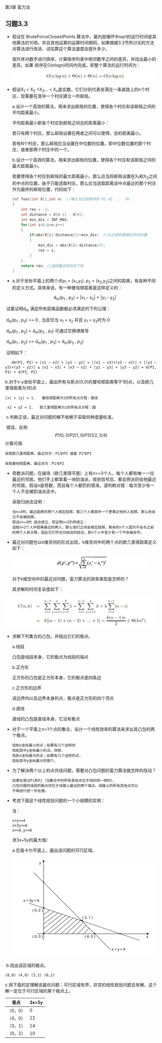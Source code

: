 第3章 蛮力法

## 习题3.3
- 假设在 BruteForceClosestPoints 算法中，最内层循环中sqrt的运行时间是其他算法的10倍，并且其他运算的运算时间相同。如果根据3.3节所讨论的方法对算法进行改进，试估算这个算法速度会提升多少。

  按升序对数字进行排序，计算排序列表中相邻数字之间的差异，并找出最小的差异。如果
  排序在O(nlogn)时间内完成，即整个算法的运行时间为：

  ![image-20221010133145234](ch03-3.assets\image-20221010133145234.png)

- 假设X<sub>1</sub> < X<sub>2</sub> <X<sub>3</sub>... < X<sub>n</sub>是实数，它们分别代表坐落在一条直路上的n个村庄，现需要在其中一个村庄建立一所邮局。

  a.设计一个高效的算法，用来求出邮局的位置，使得各个村庄和该邮局之间的平均距离最小。

  平均距离最小即各个村庄到邮局之间总的距离最小：

  若只有两个村庄，那么邮局设置在两者之间可以使得，总的距离最小。

  若有N个村庄，那么邮局应当设置在中位数的位置，即中位数位置的那个村庄，或者那两个村庄中的一个。

  b.设计一个高效的算法，用来求出邮局的位置，使得各个村庄和该邮局之间的最大距离最小。

  若要使得各个村庄到邮局的最大距离最小，那么应当将邮局设置在X<sub>1</sub>和X<sub>2</sub>之间的中点的位置，由于只能选取村庄，那么应当选取距离该中点最近的那个村庄作为最终的邮局位置，代码如下：

  ```C++
  int func(int X[],int n)  //输入为已经排序的 X1 X2 ...  Xn
  {
      int res = -1;
      int distance = X[n-1] - X[0];
      int min_dis = INT_MAX;
      for(int i=0;i<n;i++)
      {
          if(abs(X[i]-distance/2)<min_dis)  //比之前的更接近中间位置
          {
              min_dis = abs(X[i]-distance/2);
              res = i;
          }
      }
      return res; //返回最近的村庄下标
  }
  ```

- a.对于坐标平面上的两个点p<sub>1</sub> = (x<sub>1</sub>,y<sub>1</sub>), p<sub>2</sub> = (x<sub>2</sub>,y<sub>2</sub>)之间的距离，有各种不同的定义方式。具体来说，有一种曼哈顿距离是这样定义的：

  <center> d<sub>m</sub>(p<sub>1</sub> , p<sub>2</sub>) = |x<sub>1</sub> - x<sub>2</sub>| + |y<sub>1</sub> - y<sub>2</sub>| </center>

​        试着证明d<sub>m</sub> 满足所有距离函数都必须满足的下列公理：

​        d<sub>m</sub>(p<sub>1</sub> , p<sub>2</sub>)  >= 0 , 当且仅当 x<sub>1</sub> = x<sub>2</sub> 并且 y<sub>1</sub> = y<sub>2</sub>时为 0

​        d<sub>m</sub>(p<sub>1</sub> , p<sub>2</sub>) = d<sub>m</sub>(p<sub>2</sub> , p<sub>1</sub>)  可通过交换律推导

​        d<sub>m</sub>(p<sub>1</sub> , p<sub>2</sub>) <= d<sub>m</sub>(p<sub>1</sub> , p<sub>3</sub>) + d<sub>m</sub>(p<sub>3</sub> , p<sub>2</sub>)

​        证明如下：

```
   dm(P1, P2) = |x1 − x2| + |y1 − y2| = |(x1 − x3)+(x3 − x2)| + |(y1 − y3)+(y3 − y2)| ≤ |x1 − x3| + |x3 − x2| + |y1 − y3| + |y3 − y2| = d(P1, P3) + d(P3, P2)
```

​       b.对于x-y坐标平面上，画出所有与原点(0,0)的曼哈顿距离等于1的点，以及欧几里得距离为1的点

```
|x| + |y| = 1.   曼哈顿距离为1的所有点方程：直线
```

```
 x2 + y2 = 1.   欧几里得距离为1的所有点方程：圆
```

​      c.判断正误，最近对问题的解不依赖于采取何种度量标准。

​      错误，反例
$$
P1(0,0) P2(1,0) P3(1/2,3/4)
$$
​      计算可得:

```
采取欧几里得距离，最近对为：P1与P3 或者 P2与P3

采取曼哈顿距离，最近对为：P1与P2
```

- 奇数派问题，在操场（欧几里得平面）上有n>=3个人，每个人都有唯一一位最近的邻居。他们手上都拿着一块奶油派，收到信号后，都会把派扔给他最近的邻居。假设n是奇数，而且每个人都扔的很准。请判断对错：每次至少有一个人不会被奶油派击中。

  采取归纳法证明：

  ```
  当n=3时，最近距离的两个人相互投掷，第三个人像其中一个更靠近他的人投掷，那么他自己不会被投掷。
  假设n>=3时 结论成立，现证明n+2仍然成立：
  选取n+2个人中距离最近的两人，那么他们之间会相互投掷，剩余的n个人因为不会与之前的两个人有关联，因此它们符合归纳法的结论，即n个人中至少有一个不会被击中。
  ```

- 最近对问题也以k维空间的形式出现，k维空间中的两个点的欧几里得距离定义如下：

  ![image-20221010182318054](ch03-3.assets\image-20221010182318054.png)

  对于k维空间中的最近对问题，蛮力算法的效率类型是怎样的？

  其求解的时间复杂度如下：

![image-20221010182455981](ch03-3.assets\image-20221010182455981.png)

- 求解下列集合的凸包，并指出它们的极点。

  a.线段

  凸包是线段本身，它的极点为线段的端点

  b.正方形

  正方形的凸包是正方形本身，它的极点是四条边

  c.正方形的边界

  该边界内以及边界本身的点，极点是正方形的四个顶点

  d.直线

  直线的凸包是直线本身，它没有极点

- 对于一个平面上n>1个点的集合，设计一个线性效率的算法来求出其凸包的两个极点。

  ```
  找到x坐标最小的点；如果有几个这样的
  找到其中y坐标最小的点。同样，
  找到x坐标最大的点；如果有几个这样的点，
  找到其中y坐标最大的那个。
  ```

- 为了解决两个以上的点共线问题，需要对凸包问题的蛮力算法做怎样的改动？

  ```
  如果在穿过Pi和Pj（当集合中的所有其他点位于线的同一侧时），
  凸包问题的线段的极点将位于线路上最远的两个端点。线路上的所有其他点可以
  不再进行进一步处理。
  ```

- 考虑下面这个线性规划问题的一个小规模的实例：

  当：

  ```
  x+y<=4
  x+3y<=6
  x>=0,y>=0
  ```

  求3x+5y的最大值/

  a.在笛卡尔平面上，画出该问题的可行区域。

  ![image-20221010184015629](ch03-3.assets\image-20221010184015629.png)

​      b.找出该区域的极点。

```
(0,0) (4,0) (3,1) (0,2)
```

​      c.用下面的定理解该最优问题：可行区域有界，非空的线性规划问题总有解，这个解一定位于可行区域的某个极点上。

| 极点     | 3x+5y |
| -------- | ----- |
| （0，0） | 0     |
| （4，0） | 12    |
| （3，1） | 14    |
| （0，2） | 10    |



